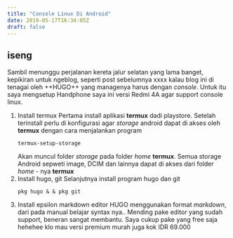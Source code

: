 ```yaml
---
title: "Console Linux Di Android"
date: 2019-05-17T16:34:05Z
draft: false
---
```

## iseng
Sambil menunggu perjalanan kereta jalur selatan yang lama banget, kepikiran untuk ngeblog, seperti post sebelumnya xxxx kalau blog ini di tenagai oleh ++HUGO++ yang managenya harus dengan _console_. Untuk itu saya mengsetup Handphone saya ini versi Redmi 4A agar support console linux.
1. Install termux
   Pertama install aplikasi **termux** dadi playstore. Setelah terinstall perlu di konfigurasi agar _storage_ android dapat di akses oleh **termux** dengan cara menjalankan program 
   ```
   termux-setup-storage
   ```
   Akan muncul folder _storage_ pada folder _home_ **termux**. Semua storage Android sepweti image, DCIM dan lainnya dapat di akses dari folder _home_ - nya **termux**
2. Install hugo, git
   Selanjutnya install program hugo dan git
   ```
   pkg hugo & & pkg git
3. Install epsilon markdown editor
  HUGO menggunakan format _markdown_, dari pada manual belajar syntax nya.. Mending pake editor yang sudah support, beneran sangat membantu. Saya cukup pake yang free saja hehehee klo mau versi premium murah juga kok IDR 69.000